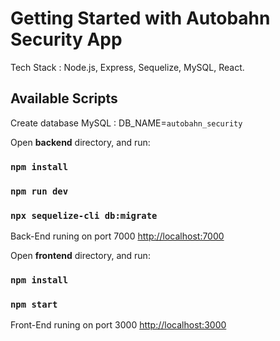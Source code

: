 # Getting Started with Autobahn Security App

Tech Stack : Node.js, Express, Sequelize, MySQL, React.

## Available Scripts

Create database MySQL : DB_NAME=`autobahn_security`


Open **backend** directory, and run:
### `npm install`

### `npm run dev`

### `npx sequelize-cli db:migrate`

Back-End runing on port 7000 [http://localhost:7000](http://localhost:7000)


Open **frontend** directory, and run:
### `npm install`

### `npm start`

Front-End runing on port 3000 [http://localhost:3000](http://localhost:3000)